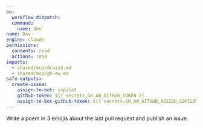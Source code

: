 ```yaml
---
on: 
  workflow_dispatch:
  command:
    name: dev
name: Dev
engine: claude
permissions:
  contents: read
  actions: read
imports:
  - shared/mcp/drain3.md
  - shared/mcp/gh-aw.md
safe-outputs:
  create-issue:
    assign-to-bot: copilot
    github-token: ${{ secrets.GH_AW_GITHUB_TOKEN }}
    assign-to-bot-github-token: ${{ secrets.GH_AW_GITHUB_ASSIGN_COPILOT_TOKEN }}
---
```


Write a poem in 3 emojis about the last pull request and publish an issue.
